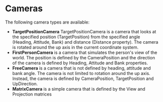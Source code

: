 ﻿# Cameras

The following camera types are available:
- **TargetPositionCamera** TargetPositionCamera is a camera that looks at the specified position (TargetPosition) from the specified angle (Heading, Attitude, Bank) and distance (Distance property). The camera is rotated around the up axis in the current coordinate system.
- **FirstPersonCamera** is a camera that simulates the person's view of the world. The position is defined by the CameraPosition and the direction of the camera is defined by Heading, Attitude and Bank properties. 
- **FreeCamera** is a camera that is not defined by heading, attitude and bank angle. The camera is not limited to rotation around the up axis. Instead, the camera is defined by CameraPosition, TargetPosition and UpDirection.
- **MatrixCamera** is a simple camera that is defined by the View and Projection matrices

